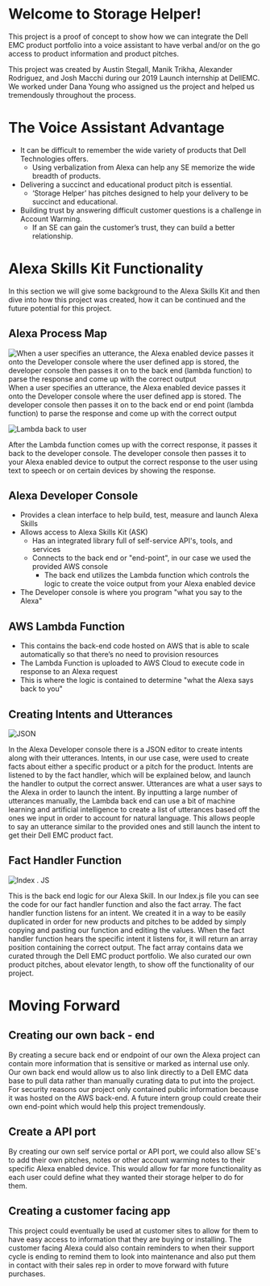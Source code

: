 
# Welcome to Storage Helper!

This project is a proof of concept to show how we can integrate the Dell EMC product portfolio into a voice assistant to have verbal and/or on the go access to product information and product pitches.

This project was created by Austin Stegall, Manik Trikha, Alexander Rodriguez, and Josh Macchi during our 2019 Launch internship at DellEMC. We worked under Dana Young who assigned us the project and helped us tremendously throughout the process.

# The Voice Assistant Advantage

 - It can be difficult to remember the wide variety of products that Dell Technologies offers.
	 - Using verbalization from Alexa can help any SE memorize the wide breadth of products.
- Delivering a succinct and educational product pitch is essential.
	- ‘Storage Helper’ has pitches designed to help your delivery to be succinct and educational.
- Building trust by answering difficult customer questions is a challenge in Account Warming.
	- If an SE can gain the customer’s trust, they can build a better relationship.

# Alexa Skills Kit Functionality
In this section we will give some background to the Alexa Skills Kit and then dive into how this project was created, how it can be continued and the future potential for this project.

## Alexa Process Map
![When a user specifies an utterance, the Alexa enabled device passes it onto the Developer console where the user defined app is stored, the developer console then passes it on to the back end (lambda function) to parse the response and come up with the correct output ](https://i.imgur.com/6O3aoGT.png)
When a user specifies an utterance, the Alexa enabled device passes it onto the Developer console where the user defined app is stored. The developer console then passes it on to the back end or end point (lambda function) to parse the response and come up with the correct output

![Lambda back to user](https://i.imgur.com/oXfYDBe.png)

After the Lambda function comes up with the correct response, it passes it back to the developer console. The developer console then passes it to your Alexa enabled device to output the correct response to the user using text to speech or on certain devices by showing the response.

## Alexa Developer Console

 - Provides a clean interface to help build, test, measure and launch Alexa Skills
- Allows access to Alexa Skills Kit (ASK)
	- Has an integrated library full of self-service API's, tools, and services
	- Connects to the back end or "end-point", in our case we used the provided AWS console
		- The back end utilizes the Lambda function which controls the logic to create the voice output from your Alexa enabled device
- The Developer console is where you program "what you say to the Alexa"

## AWS Lambda Function
- This contains the back-end code hosted on AWS that is able to scale automatically so that there’s no need to provision resources
- The Lambda Function is uploaded to AWS Cloud to execute code in response to an Alexa request
- This is where the logic is contained to determine "what the Alexa says back to you"

## Creating Intents and Utterances
![JSON](https://i.imgur.com/SOHhOzM.png)

In the Alexa Developer console there is a JSON editor to create intents along with their utterances. Intents, in our use case, were used to create facts about either a specific product or a pitch for the product. Intents are listened to by the fact handler, which will be explained below, and launch the handler to output the correct answer. Utterances are what a user says to the Alexa in order to launch the intent. By inputting a large number of utterances manually, the Lambda back end can use a bit of machine learning and artificial intelligence to create a list of utterances based off the ones we input in order to account for natural language. This allows people to say an utterance similar to the provided ones and still launch the intent to get their Dell EMC product fact.

## Fact Handler Function

![Index . JS](https://i.imgur.com/oUKUmtq.png)

This is the back end logic for our Alexa Skill. In our Index.js file you can see the code for our fact handler function and also the fact array.
The fact handler function listens for an intent. We created it in a way to be easily duplicated in order for new products and pitches to be added by simply copying and pasting our function and editing the values. When the fact handler function hears the specific intent it listens for, it will return an array position containing the correct output. The fact array contains data we curated through the Dell EMC product portfolio. We also curated our own product pitches, about elevator length, to show off the functionality of our project.

# Moving Forward
## Creating our own back - end
By creating a secure back end or endpoint of our own the Alexa project can contain more information that is sensitive or marked as internal use only. Our own back end would allow us to also link directly to a Dell EMC data base to pull data rather than manually curating data to put into the project. For security reasons our project only contained public information because it was hosted on the AWS back-end. A future intern group could create their own end-point which would help this project tremendously.

## Create a API port
By creating our own self service portal or API port, we could also allow SE's to add their own pitches, notes or other account warming notes to their specific Alexa enabled device. This would allow for far more functionality as each user could define what they wanted their storage helper to do for them.

## Creating a customer facing app
This project could eventually be used at customer sites to allow for them to have easy access to information that they are buying or installing. The customer facing Alexa could also contain reminders to when their support cycle is ending to remind them to look into maintenance and also put them in contact with their sales rep in order to move forward with future purchases.


